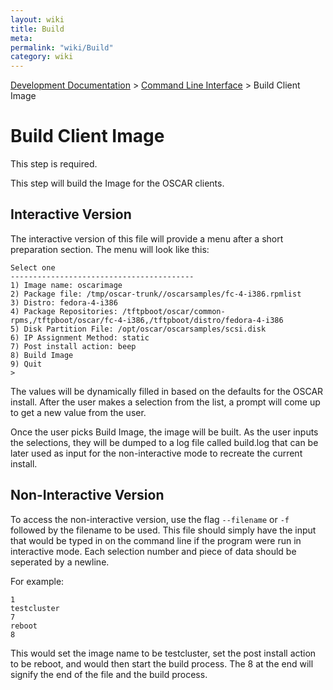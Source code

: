 ```yaml
---
layout: wiki
title: Build
meta: 
permalink: "wiki/Build"
category: wiki
---
```

<!-- Name: Build -->
<!-- Version: 7 -->
<!-- Author: wesbland -->

[Development Documentation](DevelDocs) > [Command Line Interface](CLI) > Build Client Image

# Build Client Image

This step is required.

This step will build the Image for the OSCAR clients.

## Interactive Version

The interactive version of this file will provide a menu after a short preparation section.  The menu will look like this:


    Select one
    -----------------------------------------
    1) Image name: oscarimage
    2) Package file: /tmp/oscar-trunk//oscarsamples/fc-4-i386.rpmlist
    3) Distro: fedora-4-i386
    4) Package Repositories: /tftpboot/oscar/common-rpms,/tftpboot/oscar/fc-4-i386,/tftpboot/distro/fedora-4-i386
    5) Disk Partition File: /opt/oscar/oscarsamples/scsi.disk
    6) IP Assignment Method: static
    7) Post install action: beep
    8) Build Image
    9) Quit
    >

The values will be dynamically filled in based on the defaults for the OSCAR install.  After the user makes a selection from the list, a prompt will come up to get a new value from the user.

Once the user picks Build Image, the image will be built.  As the user inputs the selections, they will be dumped to a log file called build.log that can be later used as input for the non-interactive mode to recreate the current install.

## Non-Interactive Version

To access the non-interactive version, use the flag `--filename` or `-f` followed by the filename to be used.  This file should simply have the input that would be typed in on the command line if the program were run in interactive mode.  Each selection number and piece of data should be seperated by a newline.  

For example:


    1
    testcluster
    7
    reboot
    8

This would set the image name to be testcluster, set the post install action to be reboot, and would then start the build process.  The 8 at the end will signify the end of the file and the build process.

